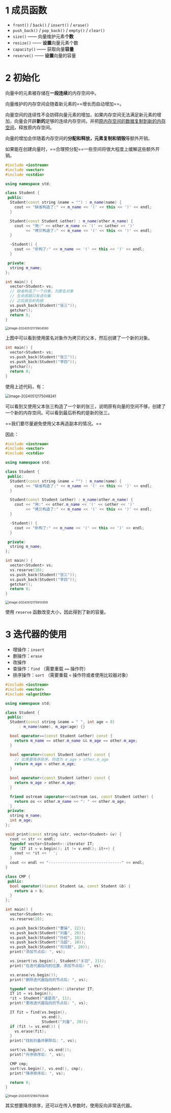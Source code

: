 # 1 成员函数

- `front()` / `back()` / `insert()` / `erase()`
- `push_back()` / `pop_back()` / `empty()` / `clear()`
- `size()` —— 向量维护元素**个数**
- `resize()` —— **设置**向量元素个数
- `capacity()` —— 获取向量**容量**
- `reserve()` —— **设置**向量的容量

# 2 初始化

向量中的元素被存储在**一段连续**的内存空间中。

向量维护的内存空间会随着新元素的==增长而自动增加==。

向量空间的连续性不会妨碍向量元素的增加，如果内存空间无法满足新元素的增加，向量会开辟**新的**足够的连续内存空间，并把<u>原内存空间的数据复制到新的内存空间</u>，释放原内存空间。

向量的增加会伴随着内存空间的**分配和释放，元素复制和销毁**等额外开销。

如果能在创建向量时，==合理预分配==一些空间将很大程度上缓解这些额外开销。

```cpp
#include <iostream>
#include <vector>
#include <cstdio>

using namespace std;

class Student {
 public:
  Student(const string &name = "") : m_name(name) {
    cout << "缺省构造了:" << m_name << '(' << this << ')' << endl;
  }

  Student(const Student &other) : m_name(other.m_name) {
    cout << "用:" << other.m_name << '(' << &other << ')'
         << "拷贝构造了:" << m_name << '(' << this << ')' << endl;
  }

  ~Student() {
    cout << "析构了:" << m_name << '(' << this << ')' << endl;
  }

 private:
  string m_name;
};

int main() {
  vector<Student> vs;
  // 缺省构造了一个对象，为匿名对象
  // 生命周期只有语句集
  // 之后就会析构掉
  vs.push_back(Student("张三"));
  getchar();
  return 0;
}
```

<img src="https://leafalice-image.oss-cn-hangzhou.aliyuncs.com/img/image-20240512173904593.png" alt="image-20240512173904593" style="zoom:67%;" />

上图中可以看到使用匿名对象作为拷贝的父本，然后创建了一个新的对象。

```cpp
int main() {
  vector<Student> vs;
  vs.push_back(Student("张三"));
  vs.push_back(Student("李四"));
  getchar();
  return 0;
}
```

使用上述代码，有：

<img src="https://leafalice-image.oss-cn-hangzhou.aliyuncs.com/img/image-20240512175048241.png" alt="image-20240512175048241" style="zoom:80%;" />

可以看到又使用父本张三构造了一个新的张三，说明原有向量的空间不够，创建了一个新的内存空间。可以看到最后析构的是新的张三。

==我们要尽量避免使用父本再造副本的情况。==

因此：

```cpp
#include <iostream>
#include <vector>
#include <cstdio>

using namespace std;

class Student {
 public:
  Student(const string &name = "") : m_name(name) {
    cout << "缺省构造了:" << m_name << '(' << this << ')' << endl;
  }

  Student(const Student &other) : m_name(other.m_name) {
    cout << "用:" << other.m_name << '(' << &other << ')'
         << "拷贝构造了:" << m_name << '(' << this << ')' << endl;
  }

  ~Student() {
    cout << "析构了:" << m_name << '(' << this << ')' << endl;
  }

 private:
  string m_name;
};

int main() {
  vector<Student> vs;
  vs.reserve(10);
  vs.push_back(Student("张三"));
  vs.push_back(Student("李四"));
  getchar();
  return 0;
}
```

<img src="https://leafalice-image.oss-cn-hangzhou.aliyuncs.com/img/image-20240512175910359.png" alt="image-20240512175910359" style="zoom: 67%;" />

使用 `reserve` 函数改变大小，因此得到了新的容量。

# 3 迭代器的使用

- 增操作：`insert` 
- 删操作：`erase` 
- 改操作
- 查操作：`find` （需要重载 `==` 操作符）
- 排序操作：`sort` （需要重载 `<` 操作符或者使用比较器对象）

 ```cpp
 #include <iostream>
 #include <vector>
 #include <algorithm>
 
 using namespace std;
 
 class Student {
  public:
   Student(const string &name = " ", int age = 0)
       : m_name(name), m_age(age) {}
 
   bool operator==(const Student &other) const {
     return m_name == other.m_name && m_age == other.m_age;
   }
 
   bool operator<(const Student &other) const {
     // 如果要降序排序，则改为 m_age > other.m_age
     return m_age < other.m_age;
   }
 
   bool operator>(const Student &other) const {
     return m_age > other.m_age;
   }
 
   friend ostream &operator<<(ostream &os, const Student &other) {
     return os << other.m_name << ": " << other.m_age;
   }
  private:
   string m_name;
   int m_age;
 };
 
 void print(const string &str, vector<Student> &v) {
   cout << str << endl;
   typedef vector<Student>::iterator IT;
   for (IT it = v.begin(); it != v.end(); it++) {
     cout << *it << ' ';
   }
   cout << endl << "--------------------------------" << endl;
 }
 
 class CMP {
  public:
   bool operator()(const Student &a, const Student &b) {
     return a > b;
   }
 };
 
 int main() {
   vector<Student> vs;
   vs.reserve(10);
 
   vs.push_back(Student("曹操", 22));
   vs.push_back(Student("刘备", 20));
   vs.push_back(Student("孙权", 18));
   vs.push_back(Student("马超", 10));
   vs.push_back(Student("司马懿", 20));
   print("添加节点后: ", vs);
 
   vs.insert(vs.begin(), Student("关羽", 21));
   print("在迭代器指向的位置，添加节点后: ", vs);
 
   vs.erase(vs.begin());
   print("删除迭代器指向的节点后: ", vs);
 
   typedef vector<Student>::iterator IT;
   IT it = vs.begin();
   *it = Student("诸葛亮", 11);
   print("更改迭代器指向的节点后: ", vs);
 
   IT fit = find(vs.begin(),
                 vs.end(),
                 Student("刘备", 20));
   if (fit != vs.end()) {
     vs.erase(fit);
   }
   print("找到刘备并删除后: ", vs);
 
   sort(vs.begin(), vs.end());
   print("升序排序后: ", vs);
 
   CMP cmp;
   sort(vs.begin(), vs.end(), cmp);
   print("降序排序后: ", vs);
 
   return 0;
 }
 ```

<img src="https://leafalice-image.oss-cn-hangzhou.aliyuncs.com/img/image-20240512184750646.png" alt="image-20240512184750646" style="zoom:67%;" />

其实想要降序排序，还可以在传入参数时，使用反向非常迭代器。
